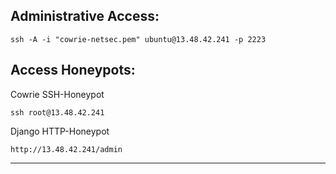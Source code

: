 ## Administrative Access:
```
ssh -A -i "cowrie-netsec.pem" ubuntu@13.48.42.241 -p 2223
```

## Access Honeypots:
Cowrie SSH-Honeypot
```
ssh root@13.48.42.241 
```
Django HTTP-Honeypot
```
http://13.48.42.241/admin
```

---
